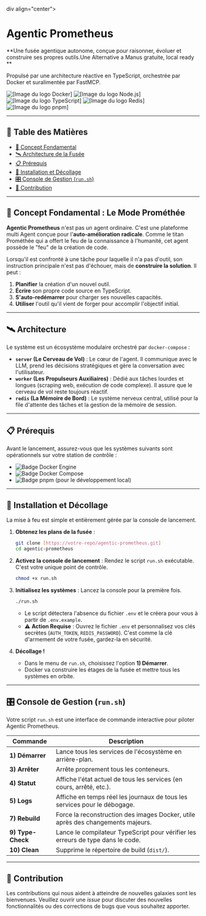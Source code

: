 div align="center">

# Agentic Prometheus

**Une fusée agentique autonome, conçue pour raisonner, évoluer et construire ses propres outils.Une Alternative a Manus gratuite, local ready **

Propulsé par une architecture réactive en TypeScript, orchestrée par Docker et suralimentée par FastMCP.

<p>
  <img src="https://img.shields.io/badge/Docker-2496ED?style=for-the-badge&logo=docker&logoColor=white" alt="[Image du logo Docker]">
  <img src="https://img.shields.io/badge/Node.js-339933?style=for-the-badge&logo=nodedotjs&logoColor=white" alt="[Image du logo Node.js]">
  <img src="https://img.shields.io/badge/TypeScript-3178C6?style=for-the-badge&logo=typescript&logoColor=white" alt="[Image du logo TypeScript]">
  <img src="https://img.shields.io/badge/Redis-DC382D?style=for-the-badge&logo=redis&logoColor=white" alt="[Image du logo Redis]">
  <img src="https://img.shields.io/badge/pnpm-F69220?style=for-the-badge&logo=pnpm&logoColor=white" alt="[Image du logo pnpm]">
</p>

</div>

---

## 📜 Table des Matières

- [🌟 Concept Fondamental](#-concept-fondamental--le-mode-prométhée)
- [🛰️ Architecture de la Fusée](#️-architecture-de-la-fusée)
- [📋 Prérequis](#-prérequis)
- [🚀 Installation et Décollage](#-installation-et-décollage)
- [🎛️ Console de Gestion (`run.sh`)](#️-console-de-gestion-runsh)
- [🤝 Contribution](#-contribution)

---

## 🌟 Concept Fondamental : Le Mode Prométhée

**Agentic Prometheus** n'est pas un agent ordinaire. C'est une plateforme multi Agent conçue pour l'**auto-amélioration radicale**. Comme le titan Prométhée qui a offert le feu de la connaissance à l'humanité, cet agent possède le "feu" de la création de code.

Lorsqu'il est confronté à une tâche pour laquelle il n'a pas d'outil, son instruction principale n'est pas d'échouer, mais de **construire la solution**. Il peut :
1.  **Planifier** la création d'un nouvel outil.
2.  **Écrire** son propre code source en TypeScript.
3.  **S'auto-redémarrer** pour charger ses nouvelles capacités.
4.  **Utiliser** l'outil qu'il vient de forger pour accomplir l'objectif initial.



---

## 🛰️ Architecture

Le système est un écosystème modulaire orchestré par `docker-compose` :

- **`server` (Le Cerveau de Vol)** : Le cœur de l'agent. Il communique avec le LLM, prend les décisions stratégiques et gère la conversation avec l'utilisateur.
- **`worker` (Les Propulseurs Auxiliaires)** : Dédié aux tâches lourdes et longues (scraping web, exécution de code complexe). Il assure que le cerveau de vol reste toujours réactif.
- **`redis` (La Mémoire de Bord)** : Le système nerveux central, utilisé pour la file d'attente des tâches et la gestion de la mémoire de session.

---

## 📋 Prérequis

Avant le lancement, assurez-vous que les systèmes suivants sont opérationnels sur votre station de contrôle :

- ![Badge Docker Engine](https://img.shields.io/badge/Docker_Engine-NÉCESSAIRE-blue?logo=docker)
- ![Badge Docker Compose](https://img.shields.io/badge/Docker_Compose_(v2+)-NÉCESSAIRE-blue?logo=docker)
- ![Badge pnpm](https://img.shields.io/badge/pnpm-RECOMMANDÉ-orange?logo=pnpm) (pour le développement local)

---

## 🚀 Installation et Décollage

La mise à feu est simple et entièrement gérée par la console de lancement.

1.  **Obtenez les plans de la fusée** :
    ```bash
    git clone [https://votre-repo/agentic-prometheus.git]
    cd agentic-prometheus
    ```

2.  **Activez la console de lancement** :
    Rendez le script `run.sh` exécutable. C'est votre unique point de contrôle.
    ```bash
    chmod +x run.sh
    ```

3.  **Initialisez les systèmes** :
    Lancez la console pour la première fois.
    ```bash
    ./run.sh
    ```
    - Le script détectera l'absence du fichier `.env` et le créera pour vous à partir de `.env.example`.
    - ⚠️ **Action Requise** : Ouvrez le fichier `.env` et personnalisez vos clés secrètes (`AUTH_TOKEN`, `REDIS_PASSWORD`). C'est comme la clé d'armement de votre fusée, gardez-la en sécurité.

4.  **Décollage !**
    - Dans le menu de `run.sh`, choisissez l'option **1) Démarrer**.
    - Docker va construire les étages de la fusée et mettre tous les systèmes en orbite.

---

## 🎛️ Console de Gestion (`run.sh`)

Votre script `run.sh` est une interface de commande interactive pour piloter Agentic Prometheus.

| Commande          | Description                                                                 |
| ----------------- | --------------------------------------------------------------------------- |
| **1) Démarrer** | Lance tous les services de l'écosystème en arrière-plan.                  |
| **3) Arrêter** | Arrête proprement tous les conteneurs.                                      |
| **4) Statut** | Affiche l'état actuel de tous les services (en cours, arrêté, etc.).        |
| **5) Logs** | Affiche en temps réel les journaux de tous les services pour le débogage.   |
| **7) Rebuild** | Force la reconstruction des images Docker, utile après des changements majeurs. |
| **9) Type-Check** | Lance le compilateur TypeScript pour vérifier les erreurs de type dans le code. |
| **10) Clean** | Supprime le répertoire de build (`dist/`).                                 |

---

## 🤝 Contribution

Les contributions qui nous aident à atteindre de nouvelles galaxies sont les bienvenues. Veuillez ouvrir une *issue* pour discuter des nouvelles fonctionnalités ou des corrections de bugs que vous souhaitez apporter.
